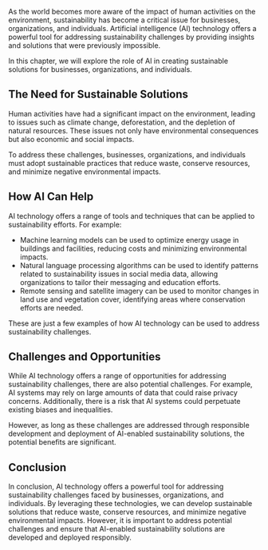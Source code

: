 
As the world becomes more aware of the impact of human activities on the environment, sustainability has become a critical issue for businesses, organizations, and individuals. Artificial intelligence (AI) technology offers a powerful tool for addressing sustainability challenges by providing insights and solutions that were previously impossible.

In this chapter, we will explore the role of AI in creating sustainable solutions for businesses, organizations, and individuals.

The Need for Sustainable Solutions
----------------------------------

Human activities have had a significant impact on the environment, leading to issues such as climate change, deforestation, and the depletion of natural resources. These issues not only have environmental consequences but also economic and social impacts.

To address these challenges, businesses, organizations, and individuals must adopt sustainable practices that reduce waste, conserve resources, and minimize negative environmental impacts.

How AI Can Help
---------------

AI technology offers a range of tools and techniques that can be applied to sustainability efforts. For example:

* Machine learning models can be used to optimize energy usage in buildings and facilities, reducing costs and minimizing environmental impacts.
* Natural language processing algorithms can be used to identify patterns related to sustainability issues in social media data, allowing organizations to tailor their messaging and education efforts.
* Remote sensing and satellite imagery can be used to monitor changes in land use and vegetation cover, identifying areas where conservation efforts are needed.

These are just a few examples of how AI technology can be used to address sustainability challenges.

Challenges and Opportunities
----------------------------

While AI technology offers a range of opportunities for addressing sustainability challenges, there are also potential challenges. For example, AI systems may rely on large amounts of data that could raise privacy concerns. Additionally, there is a risk that AI systems could perpetuate existing biases and inequalities.

However, as long as these challenges are addressed through responsible development and deployment of AI-enabled sustainability solutions, the potential benefits are significant.

Conclusion
----------

In conclusion, AI technology offers a powerful tool for addressing sustainability challenges faced by businesses, organizations, and individuals. By leveraging these technologies, we can develop sustainable solutions that reduce waste, conserve resources, and minimize negative environmental impacts. However, it is important to address potential challenges and ensure that AI-enabled sustainability solutions are developed and deployed responsibly.
